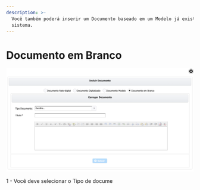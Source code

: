 ```yaml
---
description: >-
  Você também poderá inserir um Documento baseado em um Modelo já existente no
  sistema.
---
```


# Documento em Branco

![Inserir Documento em Branco](../../.gitbook/assets/processo_eletronico_documento_em_branco.png)

1 - Você deve selecionar o Tipo de docume

